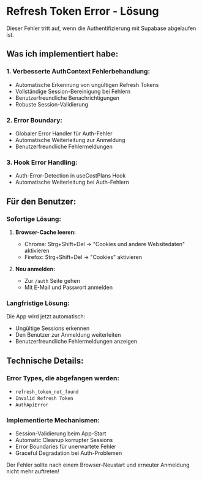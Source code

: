 # Refresh Token Error - Lösung

Dieser Fehler tritt auf, wenn die Authentifizierung mit Supabase abgelaufen ist. 

## Was ich implementiert habe:

### 1. **Verbesserte AuthContext Fehlerbehandlung:**
- Automatische Erkennung von ungültigen Refresh Tokens
- Vollständige Session-Bereinigung bei Fehlern
- Benutzerfreundliche Benachrichtigungen
- Robuste Session-Validierung

### 2. **Error Boundary:**
- Globaler Error Handler für Auth-Fehler
- Automatische Weiterleitung zur Anmeldung
- Benutzerfreundliche Fehlermeldungen

### 3. **Hook Error Handling:**
- Auth-Error-Detection in useCostPlans Hook
- Automatische Weiterleitung bei Auth-Fehlern

## Für den Benutzer:

### Sofortige Lösung:
1. **Browser-Cache leeren:**
   - Chrome: Strg+Shift+Del → "Cookies und andere Websitedaten" aktivieren
   - Firefox: Strg+Shift+Del → "Cookies" aktivieren

2. **Neu anmelden:**
   - Zur `/auth` Seite gehen
   - Mit E-Mail und Passwort anmelden

### Langfristige Lösung:
Die App wird jetzt automatisch:
- Ungültige Sessions erkennen
- Den Benutzer zur Anmeldung weiterleiten
- Benutzerfreundliche Fehlermeldungen anzeigen

## Technische Details:

### Error Types, die abgefangen werden:
- `refresh_token_not_found`
- `Invalid Refresh Token`
- `AuthApiError`

### Implementierte Mechanismen:
- Session-Validierung beim App-Start
- Automatic Cleanup korrupter Sessions
- Error Boundaries für unerwartete Fehler
- Graceful Degradation bei Auth-Problemen

Der Fehler sollte nach einem Browser-Neustart und erneuter Anmeldung nicht mehr auftreten!